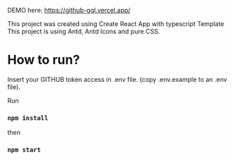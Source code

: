 DEMO here: https://github-gql.vercel.app/

This project was created using Create React App with typescript Template
This project is using Antd, Antd Icons and pure CSS.

# How to run?

Insert your GITHUB token access in .env file. (copy .env.example to an .env file).

Run 
### `npm install`

then 
### `npm start`
